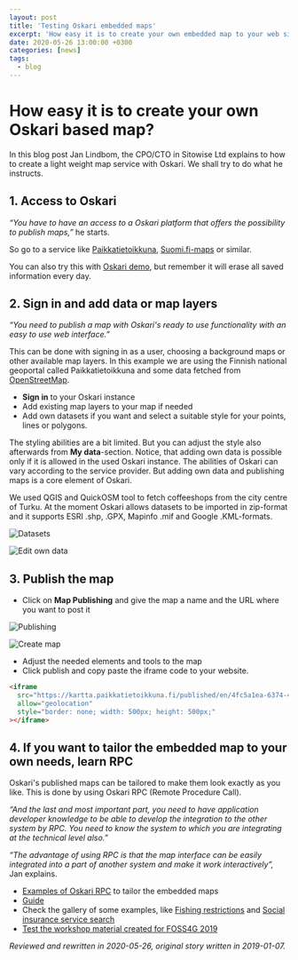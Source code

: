 ```yaml
---
layout: post
title: 'Testing Oskari embedded maps'
excerpt: 'How easy it is to create your own embedded map to your web site? So easy!'
date: 2020-05-26 13:00:00 +0300
categories: [news]
tags:
  - blog
---
```


# How easy it is to create your own Oskari based map?

In this blog post Jan Lindbom, the CPO/CTO in Sitowise Ltd explains to how to create a light weight map service with Oskari. We shall try to do what he instructs.

## 1. Access to Oskari

_“You have to have an access to a Oskari platform that offers the possibility to publish maps,”_ he starts.

So go to a service like [Paikkatietoikkuna](https://kartta.paikkatietoikkuna.fi/?lang=en), [Suomi.fi-maps](https://www.maanmittauslaitos.fi/asioi-verkossa/suomifi-kartat) or similar.

You can also try this with [Oskari demo](https://demo.oskari.org/), but remember it will erase all saved information every day.

## 2. Sign in and add data or map layers

_“You need to publish a map with Oskari's ready to use functionality with an easy to use web interface.”_

This can be done with signing in as a user, choosing a background maps or other available map layers. In this example we are using the Finnish national geoportal called Paikkatietoikkuna and some data fetched from [OpenStreetMap](https://www.openstreetmap.org/).

- **Sign in** to your Oskari instance
- Add existing map layers to your map if needed
- Add own datasets if you want and select a suitable style for your points, lines or polygons.

The styling abilities are a bit limited. But you can adjust the style also afterwards from **My data**-section. Notice, that adding own data is possible only if it is allowed in the used Oskari instance. The abilities of Oskari can vary according to the service provider. But adding own data and publishing maps is a core element of Oskari.

We used QGIS and QuickOSM tool to fetch coffeeshops from the city centre of Turku. At the moment Oskari allows datasets to be imported in zip-format and it supports ESRI .shp, .GPX, Mapinfo .mif and Google .KML-formats.

![Datasets](/assets/images/blog/owndatasets.png)

![Edit own data](/assets/images/blog/edit_owndata.png)

## 3. Publish the map

- Click on **Map Publishing** and give the map a name and the URL where you want to post it

![Publishing](/assets/images/blog/publishing.png)

![Create map](/assets/images/blog/embedded_maps_create.png)

- Adjust the needed elements and tools to the map
- Click publish and copy paste the iframe code to your website.

```html
<iframe
  src="https://kartta.paikkatietoikkuna.fi/published/en/4fc5a1ea-6374-4ecb-a40f-3aa2f665732d"
  allow="geolocation"
  style="border: none; width: 500px; height: 500px;"
></iframe>
```

## 4. If you want to tailor the embedded map to your own needs, learn RPC

Oskari's published maps can be tailored to make them look exactly as you like. This is done by using Oskari RPC (Remote Procedure Call).

_“And the last and most important part, you need to have application developer knowledge to be able to develop the integration to the other system by RPC. You need to know the system to which you are integrating at the technical level also.”_

_“The advantage of using RPC is that the map interface can be easily integrated into a part of another system and make it work interactively”,_ Jan explains.

- [Examples of Oskari RPC](https://oskari.org/examples/rpc-api/rpc_example.html) to tailor the embedded maps
- [Guide](https://oskari.org/guides/rpc-step-by-step)
- Check the gallery of some examples, like [Fishing restrictions](https://www.oskari.org/gallery/fishing_restrictions) and [Social insurance service search](https://www.oskari.org/gallery/kela)
- [Test the workshop material created for FOSS4G 2019](https://www.oskari.org/documentation/examples/FOSS4G_2019/workshop)

_Reviewed and rewritten in 2020-05-26, original story written in 2019-01-07._
